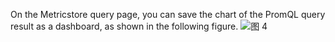 On the Metricstore query page, you can save the chart of the PromQL query result as a dashboard, as shown in the following figure.
![图 4](/img/src/metrics/22.%E5%88%9B%E5%BB%BA%E4%BB%AA%E8%A1%A8%E7%9B%98/87982c7563b6d4d0eb073f2e7acfdd08c18c12ff20504733723c41eb33adea07.png)
